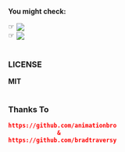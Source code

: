 
**You might check:**


<tr>
  <td>
  <a>
     ☞︎︎︎ <a href="https://github.com/bradtraversy/design-resources-for-developers">  <img align="center" src="https://img.shields.io/badge/design resources for developers-12100E?style=flat&logo=html&logoColor=white"></a></br> 
     ☞︎︎︎ <a href="https://github.com/bradtraversy/50projects50days">  <img align="center" src="https://img.shields.io/badge/50projects50days-4974a5?style=flat&logo=css&color=4974a5"></a>
  </td>
</tr>



#

### LICENSE
**MIT**
#

### Thanks To
```json
https://github.com/animationbro
              &
https://github.com/bradtraversy
```
